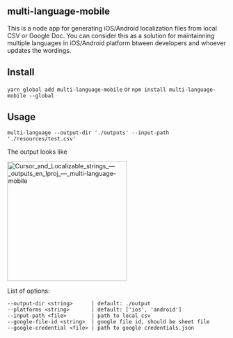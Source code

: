 ## multi-language-mobile
This is a node app for generating iOS/Android localization files from local CSV or Google Doc. You can consider this as a solution for maintainning multiple languages in iOS/Android platform btween developers and whoever updates the wordings.

## Install
`yarn global add multi-language-mobile` or `npm install multi-language-mobile --global`

## Usage

`multi-language --output-dir './outputs' --input-path './resources/test.csv'`

The output looks like

<img width="275" alt="Cursor_and_Localizable_strings_—_outputs_en_lproj_—_multi-language-mobile" src="https://user-images.githubusercontent.com/9820374/85225517-899f2a80-b404-11ea-8ac2-ddd301ec5c77.png">

List of options:
```
--output-dir <string>      | default: ./output
--platforms <string>       | default: ['ios', 'android']
--input-path <file>        | path to local csv
--google-file-id <string>  | google file id, should be sheet file
--google-credential <file> | path to google credentials.json
``` 

